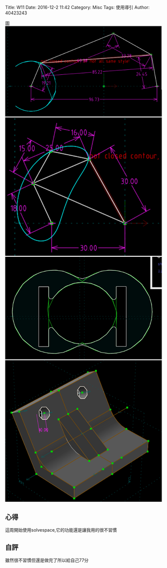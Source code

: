 Title: W11
Date: 2016-12-2 11:42
Category: Misc
Tags: 使用導引
Author: 40423243

圖
<img src="../data/0.png" width="800" />
<img src="../data/1.png" width="800" />
<img src="../data/2.png" width="800" />
<img src="../data/3.png" width="800" />

<section>
<h1>心得</h1>
<p>這周開始使用solvespace,它的功能還是讓我用的很不習慣</p>
</section>
<section>
    <h1>自評</h1>
    <p>雖然很不習慣但還是做完了所以給自己77分</p>
</section>

